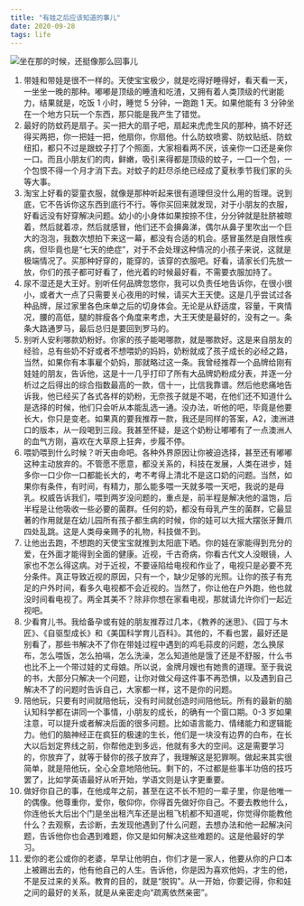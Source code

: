 ```yaml
---
title: "有娃之后应该知道的事儿"
date: 2020-09-28
tags: life
---
```

![坐在那的时候，还挺像那么回事儿](https://static.elizen.me/img/2020-09-28-IMG_5717.jpeg)

1. 带娃和带娃是很不一样的。天使宝宝极少，就是吃得好睡得好，看天看一天，一坐坐一晚的那种。嘟嘟是顶级的睡渣和吃渣，又拥有着人类顶级的代谢能力，结果就是，吃饭 1 小时，睡觉 5 分钟，一跑跑 1 天。如果他能有 3 分钟坐在一个地方只玩一个东西，那只能是我产生了错觉。
2. 最好的防蚊药是扇子。买一把大的扇子吧，扇起来虎虎生风的那种，搞不好还得买两把，你一把娃一把，他扇你，你扇他。什么防蚊喷雾、防蚊贴纸、防蚊纽扣，都只不过是跟蚊子打了个照面，大家相看两不厌，该亲你一口还是亲你一口。而且小朋友们的肉，鲜嫩，吸引来得都是顶级的蚊子，一口一个包，一个包恨不得一个月才消下去。对蚊子的赶尽杀绝已经成了夏秋季节我们家的头等大事。
3. 淘宝上好看的婴童衣服，就像是那种听起来很有道理但没什么用的哲理。说到底，它不告诉你这东西到底行不行。等你买回来就发现，对于小朋友的衣服，好看远没有好穿解决问题。幼小的小身体如果按捺不住，分分钟就是肚脐被晾着，然后就着凉，然后就感冒，他们还不会擤鼻涕，偶尔从鼻子里吹出一个巨大的泡泡，我数次想拍下来这一幕，都没有合适的机会。感冒虽然是自限性疾病，但毕竟也是“七天的绝症”，对于不会处理这种情况的小孩子来说，这就是极端情况了。买那种好穿的，能穿的，该穿的衣服吧。好看，请家长们先放一放，你们的孩子都可好看了，他光着的时候最好看，不需要衣服加持了。
4. 尿不湿还是大王好。别听任何品牌忽悠你，我可以负责任地告诉你，在很小很小，或者大一点了只需要关心夜用的时候，请买大王天使。这是几乎尝试过各种品牌，尿过家里各色床单之后的切身体会。无论是从舒适度，容量，干爽情况，腰的高低，腿的胖瘦各个角度来考虑，大王天使是最好的，没有之一。条条大路通罗马，最后总归是要回到罗马的。
5. 别听人安利哪款奶粉好。你家的孩子能喝哪款，就是哪款好。这是来自朋友的经验，总有些奶不好或者不想喂奶的妈妈，奶粉就成了孩子成长的必经之路，当然，如果你有本事雇个奶妈，那就略过这一条。我曾经推荐一个品牌给刚有娃娃的朋友，告诉他，这是十一几乎打印了所有大品牌奶粉成分表，并逐一分析过之后得出的综合指数最高的一款，信十一，比信我靠谱。然后他悲痛地告诉我，他已经买了各式各样的奶粉，无奈孩子就是不喝，在他们还不知道什么是选择的时候，他们只会听从本能乱选一通。没办法，听他的吧，毕竟是他要长大，你只是变老。如果真的要我推荐一款，我还是同样的答案，A2，澳洲进口的版本，从一段喝到三段。我甚至怀疑，是这个奶粉让嘟嘟有了一点澳洲人的血气方刚，喜欢在大草原上狂奔，步履不停。
6. 喂奶喂到什么时候？听天由命吧。各种外界原因让你被迫选择，甚至还有嘟嘟这种主动放弃的。不管愿不愿意，都没关系的，科技在发展，人类在进步，娃多你一口少你一口都能长大的，考不考得上清北不是这口奶的问题。当然，如果你有条件，有时间，有精力，那么能多喂一天就多喂一天吧，我说的是母乳。权威告诉我们，喂到两岁没问题的，重点是，前半程是解决他的温饱，后半程是让他吸收一些必要的菌群。任何的奶，都没有母乳产生的菌群，它最显著的作用就是在幼儿园所有孩子都生病的时候，你的娃可以大摇大摆张牙舞爪四处乱跳。这是人类母亲赐予的礼物，科技做不到。
7. 让他出去跑，不想跑的天使宝宝就推到太阳底下晒。你的娃在家能得到充分的爱，在外面才能得到全面的健康。近视，千古奇病，你看古代文人没眼镜，人家也不怎么得这病。对于近视，不要诬陷给电视和作业了，电视只是必要不充分条件。真正导致近视的原因，只有一个，缺少足够的光照。让你的孩子有充足的户外时间，看多久电视都不会近视的。当然了，你让他在户外跑，他也就没时间看电视了。两全其美不？除非你想在家看电视，那就请允许你们一起近视吧。
8. 少看育儿书。我给备孕或有娃的朋友推荐过几本，《教养的迷思》、《园丁与木匠》、《自驱型成长》和《美国科学育儿百科》。其他的，不看也罢，最好还是别看了，那些书解决不了你在带娃过程中遇到的鸡毛蒜皮的问题，怎么换尿布，怎么喂饭，怎么拍嗝，怎么洗澡，怎么知道他是饿了还是不舒服，什么书也比不上一个带过娃的丈母娘。所以说，金牌月嫂也有她贵的道理。至于我说的书，大部分只解决一个问题，让你对做父母这件事不再恐惧，以及遇到自己解决不了的问题时告诉自己，大家都一样，这不是你的问题。
9. 陪他玩，只要有时间就陪他玩，没有时间就创造时间陪他玩。所有的最新的脑认知科学都在讲同一个事情，小朋友的成长，的确有一个窗口期。0-3 岁如果注意，可以提升或者解决后面的很多问题。比如语言能力、情绪能力和逻辑能力。他们的脑神经正在疯狂的极速的生长，他们是一块没有边界的白布，在长大以后划定界线之前，你帮他走到多远，他就有多大的空间。这是需要学习的，你放弃了，就等于替你的孩子放弃了，我理解这是犯罪啊。做起来其实很简单，就是陪他玩，全心全意地陪他玩。剩下的，不过都是些事半功倍的技巧罢了，比如学英语最好从听开始，学语文则是认字更重要。
10. 做好你自己的事，在他成年之前，甚至在这不长不短的一辈子里，你是他唯一的偶像。他尊重你，爱你，敬仰你，你得首先做好你自己。不要去教他什么，你连他长大后出个门是坐出租汽车还是出租飞机都不知道呢，你觉得你能教他什么？去观察，去诊断，去发现他遇到了什么问题，去想办法和他一起解决问题，告诉他你也会遇到难题，你又是如何解决这些难题的。这是他最好的学习。
11. 爱你的老公或你的老婆，早早让他明白，你们才是一家人，他要从你的户口本上被踢出去的，他有他自己的人生。告诉他，你是因为喜欢他妈，才生的他，不是反过来的关系。教育的目的，就是“脱钩"。从一开始，你要记得，你和娃之间的最好的关系，就是从亲密走向“疏离依然亲密”。